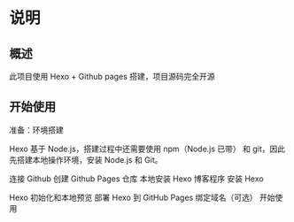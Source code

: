 # 说明
## 概述
此项目使用 Hexo + Github pages 搭建，项目源码完全开源
## 开始使用
准备：环境搭建

Hexo 基于 Node.js，搭建过程中还需要使用 npm（Node.js 已带） 和 git，因此先搭建本地操作环境，安装 Node.js 和 Git。

连接 Github
创建 Github Pages 仓库
本地安装 Hexo 博客程序
安装 Hexo

Hexo 初始化和本地预览
部署 Hexo 到 GitHub Pages
绑定域名（可选）
开始使用
